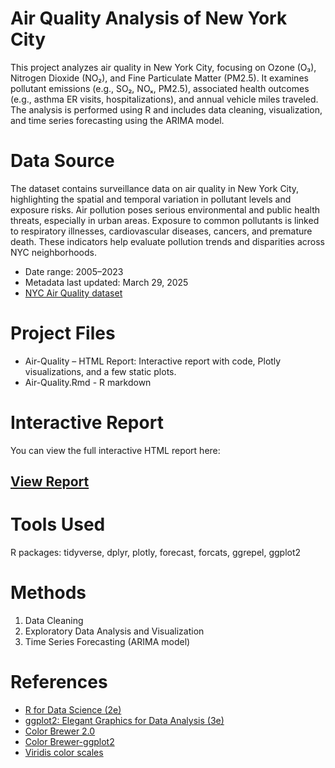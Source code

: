 # Air Quality Analysis of New York City

This project analyzes air quality in New York City, focusing on Ozone (O₃), Nitrogen Dioxide (NO₂), and Fine Particulate Matter (PM2.5). It examines pollutant emissions (e.g., SO₂, NOₓ, PM2.5), associated health outcomes (e.g., asthma ER visits, hospitalizations), and annual vehicle miles traveled. The analysis is performed using R and includes data cleaning, visualization, and time series forecasting using the ARIMA model.

 # Data Source
The dataset contains surveillance data on air quality in New York City, highlighting the spatial and temporal variation in pollutant levels and exposure risks. Air pollution poses serious environmental and public health threats, especially in urban areas. Exposure to common pollutants is linked to respiratory illnesses, cardiovascular diseases, cancers, and premature death. These indicators help evaluate pollution trends and disparities across NYC neighborhoods.
* Date range: 2005–2023
* Metadata last updated: March 29, 2025
* [NYC Air Quality dataset](https://catalog.data.gov/dataset/air-quality)

# Project Files
* Air-Quality – HTML Report: Interactive report with code, Plotly visualizations, and a few static plots.
* Air-Quality.Rmd - R markdown

# Interactive Report

You can view the full interactive HTML report here:  
## [View Report](https://thyphan2025.github.io/New-York-Air-Quality/)

# Tools Used
R packages: tidyverse, dplyr, plotly, forecast, forcats, ggrepel, ggplot2

# Methods
1. Data Cleaning
2. Exploratory Data Analysis and Visualization
3. Time Series Forecasting (ARIMA model)

# References
- [R for Data Science (2e)](https://r4ds.hadley.nz/)
- [ggplot2: Elegant Graphics for Data Analysis (3e)](https://ggplot2-book.org/)
- [Color Brewer 2.0](https://colorbrewer2.org/)
- [Color Brewer-ggplot2](https://ggplot2.tidyverse.org/reference/scale_brewer.html)
- [Viridis color scales](https://ggplot2.tidyverse.org/reference/scale_viridis.html)



